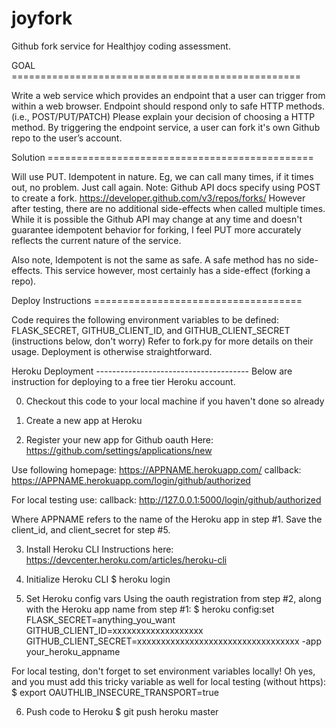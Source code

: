 # joyfork
Github fork service for Healthjoy coding assessment. 


GOAL ==================================================

Write a web service which provides an endpoint that a user can trigger from within a web browser.
Endpoint should respond only to safe HTTP methods. (i.e., POST/PUT/PATCH)
Please explain your decision of choosing a HTTP method.
By triggering the endpoint service, a user can fork it's own Github repo to the user’s account.


Solution ==============================================

Will use PUT. Idempotent in nature. Eg, we can call many times, if it times out, no problem. Just call again.
Note: Github API docs specify using POST to create a fork. https://developer.github.com/v3/repos/forks/
However after testing, there are no additional side-effects when called multiple times. 
While it is possible the Github API may change at any time and doesn't guarantee idempotent behavior for forking, 
I feel PUT more accurately reflects the current nature of the service. 

Also note, Idempotent is not the same as safe. A safe method has no side-effects. This service however, most certainly has a side-effect (forking a repo). 


Deploy Instructions ====================================

Code requires the following environment variables to be defined:
FLASK_SECRET, GITHUB_CLIENT_ID, and GITHUB_CLIENT_SECRET (instructions below, don't worry)
Refer to fork.py for more details on their usage.
Deployment is otherwise straightforward.

Heroku Deployment --------------------------------------
Below are instruction for deploying to a free tier Heroku account.

0) Checkout this code to your local machine if you haven't done so already

1) Create a new app at Heroku

2) Register your new app for Github oauth
Here: https://github.com/settings/applications/new

  Use following
  homepage: https://APPNAME.herokuapp.com/
  callback: https://APPNAME.herokuapp.com/login/github/authorized

  For local testing use:
  callback: http://127.0.0.1:5000/login/github/authorized

Where APPNAME refers to the name of the Heroku app in step #1.
Save the client_id, and client_secret for step #5.

3) Install Heroku CLI
Instructions here: https://devcenter.heroku.com/articles/heroku-cli

4) Initialize Heroku CLI
$ heroku login

5) Set Heroku config vars
Using the oauth registration from step #2, along with the Heroku app name from step #1:
$ heroku config:set FLASK_SECRET=anything_you_want GITHUB_CLIENT_ID=xxxxxxxxxxxxxxxxxxx GITHUB_CLIENT_SECRET=xxxxxxxxxxxxxxxxxxxxxxxxxxxxxxxxxx -app your_heroku_appname

For local testing, don't forget to set environment variables locally!
Oh yes, and you must add this tricky variable as well for local testing (without https): 
$ export OAUTHLIB_INSECURE_TRANSPORT=true

6) Push code to Heroku
$ git push heroku master
